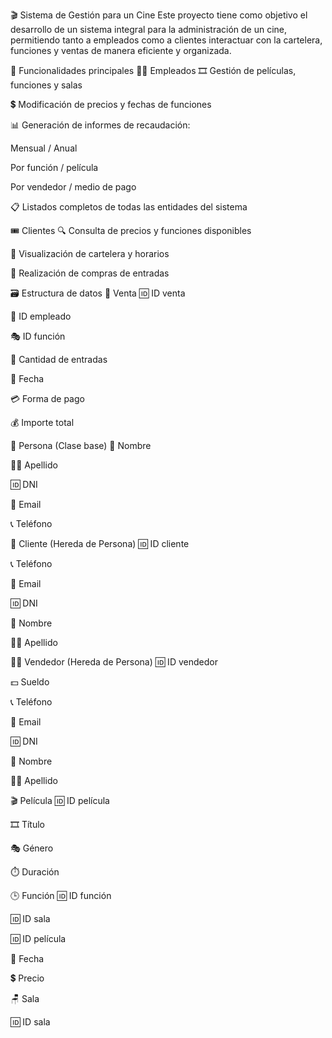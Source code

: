 🎬 Sistema de Gestión para un Cine
Este proyecto tiene como objetivo el desarrollo de un sistema integral para la administración de un cine, permitiendo tanto a empleados como a clientes interactuar con la cartelera, funciones y ventas de manera eficiente y organizada.

🧰 Funcionalidades principales
👨‍💼 Empleados
🎞️ Gestión de películas, funciones y salas

💲 Modificación de precios y fechas de funciones

📊 Generación de informes de recaudación:

Mensual / Anual

Por función / película

Por vendedor / medio de pago

📋 Listados completos de todas las entidades del sistema

🎟️ Clientes
🔍 Consulta de precios y funciones disponibles

📅 Visualización de cartelera y horarios

🛒 Realización de compras de entradas

🗃️ Estructura de datos
🧾 Venta
🆔 ID venta

👤 ID empleado

🎭 ID función

🎫 Cantidad de entradas

📅 Fecha

💳 Forma de pago

💰 Importe total

👥 Persona (Clase base)
🧑 Nombre

🧑‍🦰 Apellido

🆔 DNI

📧 Email

📞 Teléfono

🙋 Cliente (Hereda de Persona)
🆔 ID cliente

📞 Teléfono

📧 Email

🆔 DNI

🧑 Nombre

🧑‍🦰 Apellido

🧑‍💼 Vendedor (Hereda de Persona)
🆔 ID vendedor

💵 Sueldo

📞 Teléfono

📧 Email

🆔 DNI

🧑 Nombre

🧑‍🦰 Apellido

🎬 Película
🆔 ID película

🎞️ Título

🎭 Género

⏱️ Duración

🕒 Función
🆔 ID función

🆔 ID sala

🆔 ID película

📅 Fecha

💲 Precio

🪑 Sala

🆔 ID sala

